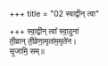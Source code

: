 +++
title = "02 स्वाद्वीन् त्वा"

+++
स्वा॒द्वीन् त्वा᳚ स्वा॒दुना॑  
ती॒व्रान् ती॒व्रेणा॒मृता॑म॒मृते॑न।  
सृ॒जामि॒ सम्॥